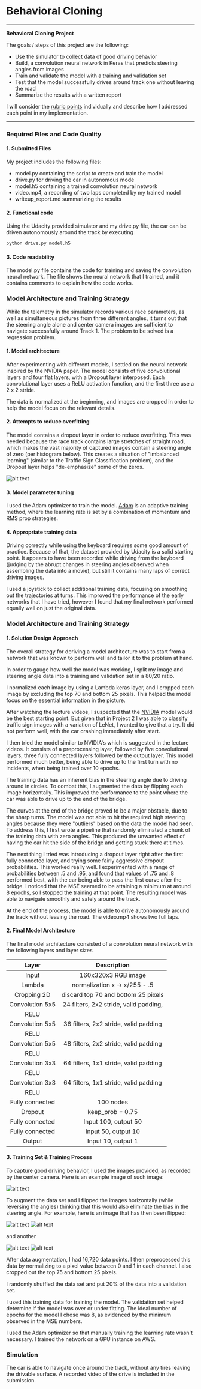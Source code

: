 # **Behavioral Cloning**


---

**Behavioral Cloning Project**

The goals / steps of this project are the following:
* Use the simulator to collect data of good driving behavior
* Build, a convolution neural network in Keras that predicts steering angles from images
* Train and validate the model with a training and validation set
* Test that the model successfully drives around track one without leaving the road
* Summarize the results with a written report


[//]: # (Image References)

[image1]: ./img/steering_hist.png "Steering Hist"
[image2]: ./img/img_7.png "Img1"
[image3]: ./img/img_1234.png "Img2"
[image4]: ./img/img_flipped_7.png "Flipped Img1"
[image5]: ./img/img_flipped_1234.png "Flipped Img2"
[image6]: ./img/img_101.png "Normal Image"


 I will consider the [rubric points](https://review.udacity.com/#!/rubrics/432/view) individually and describe how I addressed each point in my implementation.  

---
### Required Files and Code Quality

#### 1. Submitted Files

My project includes the following files:
* model.py containing the script to create and train the model
* drive.py for driving the car in autonomous mode
* model.h5 containing a trained convolution neural network
* video.mp4, a recording of two laps completed by my trained model
* writeup_report.md summarizing the results

#### 2. Functional code
Using the Udacity provided simulator and my drive.py file, the car can be driven autonomously around the track by executing
```sh
python drive.py model.h5
```

#### 3. Code readability

The model.py file contains the code for training and saving the convolution neural network. The file shows the neural network that I
trained, and it contains comments to explain how the code works.

### Model Architecture and Training Strategy

While the telemetry in the simulator records various race parameters, as well as simultaneous pictures from three different angles, it turns out that the steering
angle alone and center camera images are sufficient to navigate successfully around Track 1. The problem to be solved is a regression
problem.

#### 1. Model architecture

After experimenting with different models, I settled on the neural
network inspired by the NVIDIA paper. The model consists of five convolutional layers and four flat layers,
with a Dropout layer interposed. Each convolutional layer uses a ReLU
activation function, and the first three use a 2 x 2 stride.

The data is normalized at the beginning, and images are cropped in
order to help the model focus on the relevant details.

#### 2. Attempts to reduce overfitting

The model contains a dropout layer in order to reduce overfitting.
This was needed because the race track contains large stretches of
straight road, which makes the vast majority of captured images contain
a steering angle of zero (per histogram below). This creates a situation of "imbalanced
learning" (similar to the Traffic Sign Classification problem), and
the Dropout layer helps "de-emphasize" some of the zeros.

![alt text][image1]

#### 3. Model parameter tuning

I used the Adam optimizer to train the model. [Adam](https://arxiv.org/pdf/1412.6980.pdf) is an adaptive
training method, where the learning rate is set by a combination of
momentum and RMS prop strategies.


#### 4. Appropriate training data

Driving correctly while using the keyboard requires some good amount
of practice. Because of that, the dataset provided by Udacity is a solid
starting point. It appears to have been recorded while driving from the keyboard (judging by the abrupt changes in steering angles observed
when assembling the data into a movie), but still it contains many laps of correct driving images.

I used a joystick to collect additional training data, focusing on
smoothing out the trajectories at turns. This improved the performance
of the early networks that I have tried, however I found that my final
network performed equally well on just the original data.


### Model Architecture and Training Strategy

#### 1. Solution Design Approach

The overall strategy for deriving a model architecture was to start from
a network that was known to perform well and tailor it to the problem
at hand.

In order to gauge how well the model was working, I split my image and steering angle data into a training and validation set in a 80/20
ratio.

I normalized each image by using a Lambda keras layer, and I cropped each
image by excluding the top 70 and bottom 25 pixels. This helped the model
focus on the essential information in the picture.

After watching the lecture videos, I suspected that the
[NVIDIA](https://devblogs.nvidia.com/parallelforall/deep-learning-self-driving-cars/)  model
would be the best starting point. But given that in Project 2 I was
able to classify traffic sign images with a variation of LeNet, I
wanted to give that a try. It did not perform well, with the car
crashing immediately after start.

I then tried the model similar to NVIDIA's which is suggested in the lecture videos. It consists of a preprocessing layer, followed by five
convolutional layers, three fully connected layers followed by the output
layer. This model
performed much better, being able to drive up to the first turn with no incidents, when being trained over 10 epochs.

The training data has an inherent bias in the steering angle due to driving around in circles. To combat this, I augmented the data by flipping each image horizontally. This improved the performance to the
point where the car was able to drive up to the end of the bridge.

The curves at the end of the bridge proved to be a major obstacle, due to the sharp turns. The model was not able to hit the required high steering
angles because they were "outliers" based on the data the model had seen.
To address this, I first wrote a pipeline that randomly eliminated
a chunk of the training data with zero angles. This produced the unwanted effect of having the car hit the side of the bridge and getting stuck there at times.

The next thing I tried was introducing a dropout layer right after the
first fully connected layer, and trying some fairly aggressive dropout
probabilities. This worked really well. I experimented with a
range of probabilities between .5 and .95, and found that values
of .75 and .8 performed best, with the car being able to pass the first
curve after the bridge. I noticed that the MSE seemed to be attaining a
minimum at around 8 epochs, so I stopped the training at that point. The
resulting model was able to navigate smoothly and safely around the track.

At the end of the process, the model is able to drive autonomously around the track without leaving the road. The video.mp4 shows two full laps.

#### 2. Final Model Architecture

The final model architecture consisted of a convolution neural network with the following layers and layer sizes


| Layer         		|     Description	        					|
|:---------------------:|:---------------------------------------------:|
| Input         		| 160x320x3 RGB image   				    |
| Lambda                | normalization x -> x/255 - .5             |
| Cropping 2D           | discard top 70 and bottom 25 pixels       |
| Convolution 5x5     	| 24 filters, 2x2 stride, valid padding,  	|
| RELU 				    |         						                 |
| Convolution 5x5     	| 36 filters, 2x2 stride, valid padding	|
| RELU 				    |         						                 |
| Convolution 5x5     	| 48 filters, 2x2 stride, valid padding	|
| RELU 				    |         						                 |
| Convolution 3x3     	| 64 filters, 1x1 stride, valid padding	|
| RELU 				    |         						                 |
| Convolution 3x3     	| 64 filters, 1x1 stride, valid padding 	|
| RELU 				    |         						                 |
| Fully connected		| 100 nodes				         |
| Dropout                | keep_prob = 0.75                              |
| Fully connected		| Input 100, output 50					|
| Fully connected       | Input 50, output 10       |
| Output				| Input 10, output 1			|		|



#### 3. Training Set & Training Process

To capture good driving behavior, I used the images provided, as
recorded by the center camera. Here is an example image of such image:

![alt text][image6]

To augment the data set and I flipped the images horizontally (while reversing the angles) thinking that this would also eliminate the bias in the steering angle. For example, here is an image that has then been flipped:

![alt text][image2]
![alt text][image4]

and another


![alt text][image3]
![alt text][image5]


After data augmentation, I had 16,720 data points. I then preprocessed this data by normalizing to a pixel value between 0 and 1
in each channel. I also cropped out the top 75 and bottom 25 pixels.


I randomly shuffled the data set and put 20% of the data into a validation set.

I used this training data for training the model. The validation set helped determine if the model was over or under fitting. The ideal number of epochs for the model I chose was 8, as evidenced by the minimum observed in the MSE numbers.

I used the Adam optimizer so that manually training the learning rate wasn't necessary. I trained the network on a GPU instance on AWS.

### Simulation

The car is able to navigate once around the track, without any tires leaving the drivable surface. A recorded video of the drive is included
in the submission.
